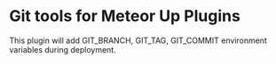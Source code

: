 # Git tools for Meteor Up Plugins

This plugin will add GIT_BRANCH, GIT_TAG, GIT_COMMIT environment variables during deployment.